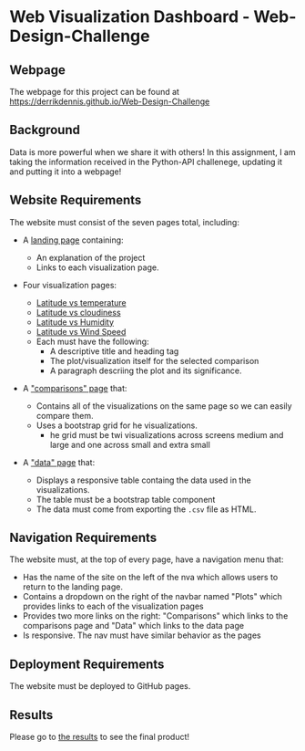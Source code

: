 # Web Visualization Dashboard - Web-Design-Challenge


## Webpage

The webpage for this project can be found at <https://derrikdennis.github.io/Web-Design-Challenge>

## Background

Data is more powerful when we share it with others!  In this assignment, I am taking the information received in the Python-API challenege, updating it and putting it into a webpage!


## Website Requirements

The website must consist of the seven pages total, including:

* A [landing page](https://derrikdennis.github.io/Web-Design-Challenge) containing:
  * An explanation of the project
  * Links to each visualization page.

* Four visualization pages:
  * [Latitude vs temperature](#latitude-vs-temp)
  * [Latitude vs cloudiness](#latitiude-vs-cloud)
  * [Latitude vs Humidity](#latitude-vs-humid)
  * [Latitude vs Wind Speed](#latitude-vs-wind)
  * Each must have the following:
    * A descriptive title and heading tag
    * The plot/visualization itself for the selected comparison
    * A paragraph descriing the plot and its significance.

* A ["comparisons" page](#comparisons-page) that:
  * Contains all of the visualizations on the same page so we can easily compare them.
  * Uses a bootstrap grid for he visualizations.
    * he grid must be twi visualizations across screens medium and large and one across small and extra small


* A ["data" page](#data-page) that:
  * Displays a responsive table containg the data used in the visualizations.
  * The table must be a bootstrap table component
  * The data must come from exporting the `.csv` file as HTML.

## Navigation Requirements

The website must, at the top of every page, have a navigation menu that:

* Has the name of the site on the left of the nva which allows users to return to the landing page.
* Contains a dropdown on the right of the navbar named "Plots" which provides links to each of the visualization pages
* Provides two more links on the right: "Comparisons" which links to the comparisons page and "Data" which links to the data page
* Is responsive.  The nav must have similar behavior as the pages

## Deployment Requirements

The website must be deployed to GitHub pages.


## Results

Please go to [the results](https://derrikdennis.github.io/Web-Design-Challenge) to see the final product!
